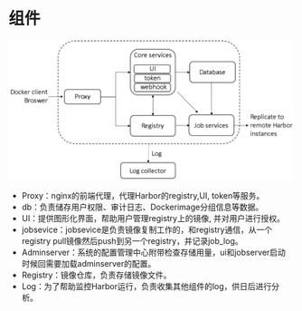 # 组件

![](../images/harbor-components.png)

* Proxy：nginx的前端代理，代理Harbor的registry,UI, token等服务。
* db：负责储存用户权限、审计日志、Dockerimage分组信息等数据。
* UI：提供图形化界面，帮助用户管理registry上的镜像, 并对用户进行授权。
* jobsevice：jobsevice是负责镜像复制工作的，和registry通信，从一个registry pull镜像然后push到另一个registry，并记录job_log。
* Adminserver：系统的配置管理中心附带检查存储用量，ui和jobserver启动时候回需要加载adminserver的配置。
* Registry：镜像仓库，负责存储镜像文件。
* Log：为了帮助监控Harbor运行，负责收集其他组件的log，供日后进行分析。
